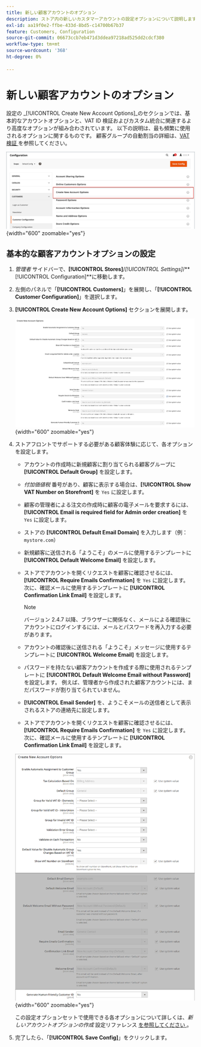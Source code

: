 ```yaml
---
title: 新しい顧客アカウントのオプション
description: ストア内の新しいカスタマーアカウントの設定オプションについて説明します。
exl-id: aa19f0e2-ffbe-433d-8bd5-c14700b67b37
feature: Customers, Configuration
source-git-commit: 06673ccb7eb471d3ddea97218ad525dd2cdcf380
workflow-type: tm+mt
source-wordcount: '368'
ht-degree: 0%

---
```


# 新しい顧客アカウントのオプション

設定の _[!UICONTROL Create New Account Options]_のセクションでは、基本的なアカウントオプションと、VAT ID 検証およびカスタム統合に関連するより高度なオプションが組み合わされています。 以下の説明は、最も頻繁に使用されるオプションに関するものです。 顧客グループの自動割当の詳細は、[VAT 検証 ](../stores-purchase/vat.md) を参照してください。

![ 新規アカウントオプションの作成 ](assets/customer-configuration-create-new-account-options.png){width="600" zoomable="yes"}

## 基本的な顧客アカウントオプションの設定

1. _管理者_ サイドバーで、**[!UICONTROL Stores]**/_[!UICONTROL Settings]_/**[!UICONTROL Configuration]**に移動します。

1. 左側のパネルで「**[!UICONTROL Customers]**」を展開し、「**[!UICONTROL Customer Configuration]**」を選択します。

1. **[!UICONTROL Create New Account Options]** セクションを展開します。

   ![ 新規アカウントオプションのデフォルト設定の作成 ](../configuration-reference/customers/assets/customer-configuration-create-new-account-options.png){width="600" zoomable="yes"}

1. ストアフロントでサポートする必要がある顧客体験に応じて、各オプションを設定します。

   - アカウントの作成時に新規顧客に割り当てられる顧客グループに **[!UICONTROL Default Group]** を設定します。

   - _付加価値税_ 番号があり、顧客に表示する場合は、**[!UICONTROL Show VAT Number on Storefront]** を `Yes` に設定します。

   - 顧客の管理者による注文の作成時に顧客の電子メールを要求するには、**[!UICONTROL Email is required field for Admin order creation]** を `Yes` に設定します。

   - ストアの **[!UICONTROL Default Email Domain]** を入力します（例：`mystore.com`）

   - 新規顧客に送信される「ようこそ」のメールに使用するテンプレートに **[!UICONTROL Default Welcome Email]** を設定します。

   - ストアでアカウントを開くリクエストを顧客に確認させるには、**[!UICONTROL Require Emails Confirmation]** を `Yes` に設定します。 次に、確認メールに使用するテンプレートに **[!UICONTROL Confirmation Link Email]** を設定します。

     >[!NOTE]
     >
     >バージョン 2.4.7 以降、ブラウザーに関係なく、メールによる確認後にアカウントにログインするには、メールとパスワードを再入力する必要があります。

   - アカウントの確認後に送信される「ようこそ」メッセージに使用するテンプレートに **[!UICONTROL Welcome Email]** を設定します。

   - パスワードを持たない顧客アカウントを作成する際に使用されるテンプレートに **[!UICONTROL Default Welcome Email without Password]** を設定します。 例えば、管理者から作成された顧客アカウントには、まだパスワードが割り当てられていません。

   - **[!UICONTROL Email Sender]** を、ようこそメールの送信者として表示されるストアの連絡先に設定します。

   - ストアでアカウントを開くリクエストを顧客に確認させるには、**[!UICONTROL Require Emails Confirmation]** を `Yes` に設定します。 次に、確認メールに使用するテンプレートに **[!UICONTROL Confirmation Link Email]** を設定します。

   ![VAT が有効な新規口座オプションの作成 ](../configuration-reference/customers/assets/customer-configuration-create-new-account-options-vat.png){width="600" zoomable="yes"}

   この設定オプションセットで使用できる各オプションについて詳しくは、_新しいアカウントオプションの作成_ 設定リファレンス [ を参照してください ](../configuration-reference/customers/customer-configuration.md)。

1. 完了したら、「**[!UICONTROL Save Config]**」をクリックします。
